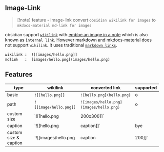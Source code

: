 ## Image-Link

> [!note]  feature - image-link
> convert `obsidian wikilink for images` to `mkdocs-material md-link for images`


obsidian support [`wikilink`](https://help.obsidian.md/Linking+notes+and+files/Internal+links) with [embbe an image in a note](https://help.obsidian.md/Linking+notes+and+files/Embedding+files#Embed+an+image+in+a+note) which is also known as `internal link`. However markdown and mkdocs-material does not support `wikilink`. It uses traditional [`markdown links`](https://squidfunk.github.io/mkdocs-material/reference/images/).

```text
wikilink :  ![[images/hello.png]] 
mdlink   :  [images/hello.png](images/hello.png)
```



## Features

| type                        | wikilink                 | converted link                          | supported |
| --------------------------- | ------------------------ | --------------------------------------- | ------- |
| basic                       | `![[hello.png]]`        | `![hello.png](hello.png)`               | o       |
| path                   | `![[image/hello.png]]`   | ``![images/hello.png](images/hello.png)`` | o       |
| custom size            | `![[hello.png|200x300]]` |                                         | x       |
| caption                | `![[hello.png|caption]]` |                                      bye   | x       |
| custom size & caption | `![[images/hello.png|caption|200]]`                        |   hi                                      |  x       |
